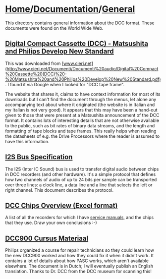 # [Home](../..)/[Documentation](..)/[General](.)
This directory contains general information about the DCC format. These documents were found on the World Wide Web.

## [Digital Compact Cassette (DCC) - Matsushita and Philips Develop New Standard](./Digital%20Compact%20Cassette%20(DCC)%20-%20Matsushita%20and%20Philips%20Develop%20New%20Standard.pdf)
This was downloaded from [www.cieri.net](http://www.cieri.net/Documenti/Documenti%20audio/Digital%20Compact%20Cassette%20(DCC)%20-%20Matsushita%20and%20Philips%20Develop%20New%20Standard.pdf). I found it via Google when I looked for "DCC tape frame".

The website that shares it, claims to have context information for most of its downloads but I can't find the document through the menus, let alone any accompanying text about where it originated (the website is in Italian and my Italian is not very good). It appears that this may have been a hand-out given to those that were present at a Matsushita announcement of the DCC format. It contains lots of interesting details that are not otherwise available to the public, such as bit rates of binary data streams, and the length and formatting of tape blocks and tape frames. This really helps when reading the datasheets of e.g. the Drive Processors where the reader is assumed to have this information.

## [I2S Bus Specification](I2SBUS.pdf)
The I2S (Inter IC Sound) bus is used to transfer digital audio between chips in DCC recorders (and other hardware). It's a simple protocol that defines how two channels of audio of up to 24 bits per sample can be transported over three lines: a clock line, a data line and a line that selects the left or right channel. This document describes the protocol.

## [DCC Chips Overview (Excel format)](Chips.xls)
A list of all the recorders for which I have [service manuals](../Service%20Manuals), and the chips that they use. Draw your own conclusions :-)

## [DCC900 Cursus Materiaal](DCC900CursusMateriaal.pdf)
Philips organized a course for repair technicians so they could learn how the new DCC900 worked and how they could fix it when it didn't work. It contains a lot of details about how PASC works, which aren't available elsewhere. The document is in Dutch; I will eventually publish an English translation. Thanks to Dr. DCC from the DCC museum for scanning this!
